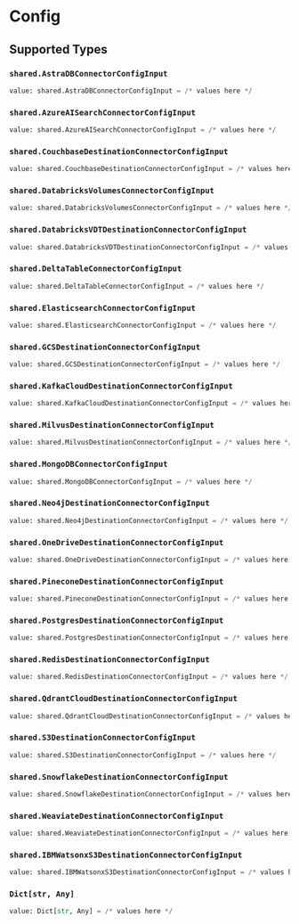 # Config


## Supported Types

### `shared.AstraDBConnectorConfigInput`

```python
value: shared.AstraDBConnectorConfigInput = /* values here */
```

### `shared.AzureAISearchConnectorConfigInput`

```python
value: shared.AzureAISearchConnectorConfigInput = /* values here */
```

### `shared.CouchbaseDestinationConnectorConfigInput`

```python
value: shared.CouchbaseDestinationConnectorConfigInput = /* values here */
```

### `shared.DatabricksVolumesConnectorConfigInput`

```python
value: shared.DatabricksVolumesConnectorConfigInput = /* values here */
```

### `shared.DatabricksVDTDestinationConnectorConfigInput`

```python
value: shared.DatabricksVDTDestinationConnectorConfigInput = /* values here */
```

### `shared.DeltaTableConnectorConfigInput`

```python
value: shared.DeltaTableConnectorConfigInput = /* values here */
```

### `shared.ElasticsearchConnectorConfigInput`

```python
value: shared.ElasticsearchConnectorConfigInput = /* values here */
```

### `shared.GCSDestinationConnectorConfigInput`

```python
value: shared.GCSDestinationConnectorConfigInput = /* values here */
```

### `shared.KafkaCloudDestinationConnectorConfigInput`

```python
value: shared.KafkaCloudDestinationConnectorConfigInput = /* values here */
```

### `shared.MilvusDestinationConnectorConfigInput`

```python
value: shared.MilvusDestinationConnectorConfigInput = /* values here */
```

### `shared.MongoDBConnectorConfigInput`

```python
value: shared.MongoDBConnectorConfigInput = /* values here */
```

### `shared.Neo4jDestinationConnectorConfigInput`

```python
value: shared.Neo4jDestinationConnectorConfigInput = /* values here */
```

### `shared.OneDriveDestinationConnectorConfigInput`

```python
value: shared.OneDriveDestinationConnectorConfigInput = /* values here */
```

### `shared.PineconeDestinationConnectorConfigInput`

```python
value: shared.PineconeDestinationConnectorConfigInput = /* values here */
```

### `shared.PostgresDestinationConnectorConfigInput`

```python
value: shared.PostgresDestinationConnectorConfigInput = /* values here */
```

### `shared.RedisDestinationConnectorConfigInput`

```python
value: shared.RedisDestinationConnectorConfigInput = /* values here */
```

### `shared.QdrantCloudDestinationConnectorConfigInput`

```python
value: shared.QdrantCloudDestinationConnectorConfigInput = /* values here */
```

### `shared.S3DestinationConnectorConfigInput`

```python
value: shared.S3DestinationConnectorConfigInput = /* values here */
```

### `shared.SnowflakeDestinationConnectorConfigInput`

```python
value: shared.SnowflakeDestinationConnectorConfigInput = /* values here */
```

### `shared.WeaviateDestinationConnectorConfigInput`

```python
value: shared.WeaviateDestinationConnectorConfigInput = /* values here */
```

### `shared.IBMWatsonxS3DestinationConnectorConfigInput`

```python
value: shared.IBMWatsonxS3DestinationConnectorConfigInput = /* values here */
```

### `Dict[str, Any]`

```python
value: Dict[str, Any] = /* values here */
```

